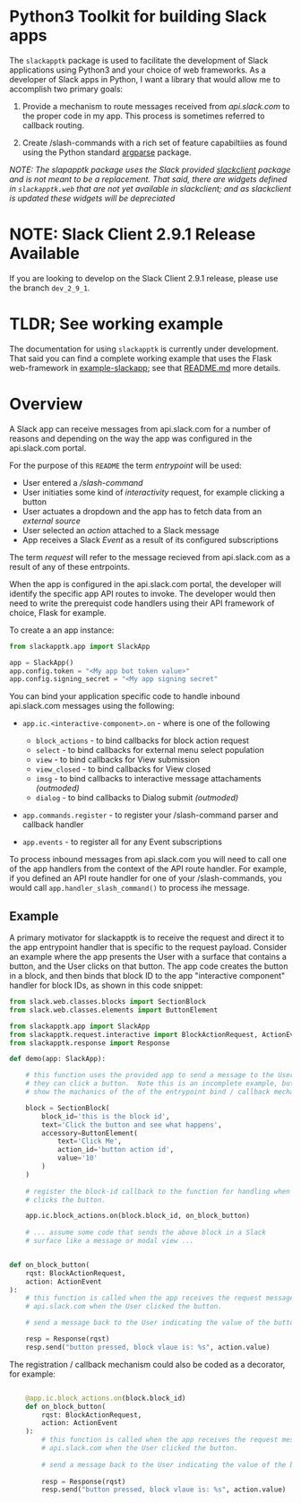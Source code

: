 # Python3 Toolkit for building Slack apps

The `slackapptk` package is used to facilitate the development of Slack
applications using Python3 and your choice of web frameworks.  As a developer
of Slack apps in Python, I want a library that would allow me to accomplish two
primary goals:

1.  Provide a mechanism to route messages received from *api.slack.com* to 
the proper code in my app.  This process is sometimes referred to callback
routing. 
  
1.  Create /slash-commands with a rich set of feature capabiltiies as 
found using the Python standard [argparse](https://docs.python.org/3/library/argparse.html) package.

_NOTE:  The slapapptk package uses the Slack provided [slackclient](https://github.com/slackapi/python-slackclient)
package and is not meant to be a replacement.  That said, there are _widgets_ defined
in `slackapptk.web` that are not yet available in slackclient; and as slackclient is updated
these widgets will be depreciated_


# NOTE: Slack Client 2.9.1 Release Available

If you are looking to develop on the Slack Client 2.9.1 release, please use the branch `dev_2_9_1`.

# TLDR; See working example

The documentation for using `slackapptk` is currently under development.  That
said you can find a complete working example that uses the Flask web-framework
in [example-slackapp](example-slackapp); see that
[README.md](example-slackapp/README.md) more details.


# Overview

A Slack app can receive messages from api.slack.com for a number of reasons and depending
on the way the app was configured in the api.slack.com portal.  

For the purpose of this `README` the term _entrypoint_ will be used:

   * User entered a */slash-command*
   * User initiaties some kind of *interactivity* request, for example clicking a button
   * User actuates a dropdown and the app has to fetch data from an *external source*
   * User selected an *action* attached to a Slack message
   * App receives a Slack *Event* as a result of its configured subscriptions

The term _request_ will refer to the message recieved from api.slack.com as a result of
any of these entrpoints.

When the app is configured in the api.slack.com portal, the developer will
identify the specific app API routes to invoke.  The developer would then need
to write the prerequist code handlers using their API framework of choice,
Flask for example.

To create a an app instance:

```python
from slackapptk.app import SlackApp

app = SlackApp()
app.config.token = "<My app bot token value>"
app.config.signing_secret = "<My app signing secret"
```

You can bind your application specific code to handle inbound api.slack.com
messages using the following:

* `app.ic.<interactive-component>.on` - where <interactive-component> is one of the following
   * `block_actions` - to bind callbacks for block action request
   * `select` - to bind callbacks for external menu select population
   * `view` - to bind callbacks for View submission
   * `view_closed` - to bind callbacks for View closed
   * `imsg` - to bind callbacks to interactive message attachaments _(outmoded)_
   * `dialog` - to bind callbacks to Dialog submit _(outmoded)_

* `app.commands.register` - to register your /slash-command parser and callback handler
* `app.events` - to register all for any Event subscriptions   

To process inbound messages from api.slack.com you will need to call one of the app
handlers from the context of the API route handler.  For example, if you defined
an API route handler for one of your /slash-commands, you would call
`app.handler_slash_command()` to process ihe message.

## Example 

A primary motivator for slackapptk is to receive the request and direct it to
the app entrypoint handler that is specific to the request payload.  Consider
an example where the app presents the User with a surface that contains a
button, and the User clicks on that button. The app code creates the button in
a block, and then binds that block ID to the app "interactive component"
handler for block IDs, as shown in this code snippet:

````python
from slack.web.classes.blocks import SectionBlock
from slack.web.classes.elements import ButtonElement

from slackapptk.app import SlackApp
from slackapptk.request.interactive import BlockActionRequest, ActionEvent
from slackapptk.response import Response

def demo(app: SlackApp):

    # this function uses the provided app to send a message to the User so that
    # they can click a button.  Note this is an incomplete example, but used to
    # show the machanics of the of the entrypoint bind / callback mechanism.

    block = SectionBlock(
        block_id='this is the block id',
        text='Click the button and see what happens',
        accessory=ButtonElement(
            text='Click Me',
            action_id='button action id',
            value='10'
        )
    ) 
    
    # register the block-id callback to the function for handling when the User
    # clicks the button.  

    app.ic.block_actions.on(block.block_id, on_block_button)
    
    # ... assume some code that sends the above block in a Slack
    # surface like a message or modal view ...


def on_block_button(
    rqst: BlockActionRequest,
    action: ActionEvent
):
    # this function is called when the app receives the request message from
    # api.slack.com when the User clicked the button.

    # send a message back to the User indicating the value of the button

    resp = Response(rqst)
    resp.send("button pressed, block vlaue is: %s", action.value)
````

The registration / callback mechanism could also be coded as a decorator, for
example:

````python

    @app.ic.block_actions.on(block.block_id)
    def on_block_button(
        rqst: BlockActionRequest,
        action: ActionEvent
    ):
        # this function is called when the app receives the request message from
        # api.slack.com when the User clicked the button.
    
        # send a message back to the User indicating the value of the button
    
        resp = Response(rqst)
        resp.send("button pressed, block vlaue is: %s", action.value)

````
